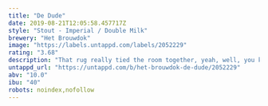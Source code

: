 ```yaml
---
title: "De Dude"
date: 2019-08-21T12:05:58.457717Z
style: "Stout - Imperial / Double Milk"
brewery: "Het Brouwdok"
image: "https://labels.untappd.com/labels/2052229"
rating: "3.68"
description: "That rug really tied the room together, yeah, well, you know, that’s just, like, your opinion, man."
untappd_url: "https://untappd.com/b/het-brouwdok-de-dude/2052229"
abv: "10.0"
ibu: "40"
robots: noindex,nofollow
---
```

